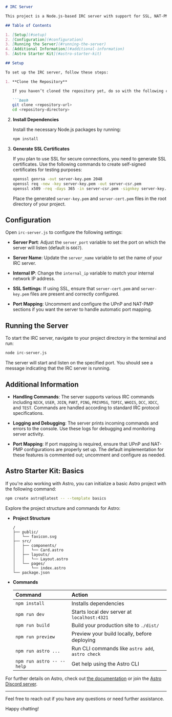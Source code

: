 ```markdown
# IRC Server

This project is a Node.js-based IRC server with support for SSL, NAT-PMP, and UPnP port mapping.

## Table of Contents

1. [Setup](#setup)
2. [Configuration](#configuration)
3. [Running the Server](#running-the-server)
4. [Additional Information](#additional-information)
5. [Astro Starter Kit](#astro-starter-kit)

## Setup

To set up the IRC server, follow these steps:

1. **Clone the Repository**

   If you haven’t cloned the repository yet, do so with the following command:

   ```bash
   git clone <repository-url>
   cd <repository-directory>
   ```

2. **Install Dependencies**

   Install the necessary Node.js packages by running:

   ```bash
   npm install
   ```

3. **Generate SSL Certificates**

   If you plan to use SSL for secure connections, you need to generate SSL certificates. Use the following commands to create self-signed certificates for testing purposes:

   ```bash
   openssl genrsa -out server-key.pem 2048
   openssl req -new -key server-key.pem -out server-csr.pem
   openssl x509 -req -days 365 -in server-csr.pem -signkey server-key.pem -out server-cert.pem
   ```

   Place the generated `server-key.pem` and `server-cert.pem` files in the root directory of your project.

## Configuration

Open `irc-server.js` to configure the following settings:

- **Server Port**: Adjust the `server_port` variable to set the port on which the server will listen (default is `6667`).

- **Server Name**: Update the `server_name` variable to set the name of your IRC server.

- **Internal IP**: Change the `internal_ip` variable to match your internal network IP address.

- **SSL Settings**: If using SSL, ensure that `server-cert.pem` and `server-key.pem` files are present and correctly configured.

- **Port Mapping**: Uncomment and configure the UPnP and NAT-PMP sections if you want the server to handle automatic port mapping.

## Running the Server

To start the IRC server, navigate to your project directory in the terminal and run:

```bash
node irc-server.js
```

The server will start and listen on the specified port. You should see a message indicating that the IRC server is running.

## Additional Information

- **Handling Commands**: The server supports various IRC commands including `NICK`, `USER`, `JOIN`, `PART`, `PING`, `PRIVMSG`, `TOPIC`, `WHOIS`, `DCC`, `XDCC`, and `TEST`. Commands are handled according to standard IRC protocol specifications.

- **Logging and Debugging**: The server prints incoming commands and errors to the console. Use these logs for debugging and monitoring server activity.

- **Port Mapping**: If port mapping is required, ensure that UPnP and NAT-PMP configurations are properly set up. The default implementation for these features is commented out; uncomment and configure as needed.

## Astro Starter Kit: Basics

If you're also working with Astro, you can initialize a basic Astro project with the following command:

```sh
npm create astro@latest -- --template basics
```

Explore the project structure and commands for Astro:

- **Project Structure**

  ```text
  /
  ├── public/
  │   └── favicon.svg
  ├── src/
  │   ├── components/
  │   │   └── Card.astro
  │   ├── layouts/
  │   │   └── Layout.astro
  │   └── pages/
  │       └── index.astro
  └── package.json
  ```

- **Commands**

  | Command                   | Action                                           |
  | :------------------------ | :----------------------------------------------- |
  | `npm install`             | Installs dependencies                            |
  | `npm run dev`             | Starts local dev server at `localhost:4321`      |
  | `npm run build`           | Build your production site to `./dist/`          |
  | `npm run preview`         | Preview your build locally, before deploying     |
  | `npm run astro ...`       | Run CLI commands like `astro add`, `astro check` |
  | `npm run astro -- --help` | Get help using the Astro CLI                     |

For further details on Astro, check out [the documentation](https://docs.astro.build) or join the [Astro Discord server](https://astro.build/chat).

---

Feel free to reach out if you have any questions or need further assistance.

Happy chatting!
```
